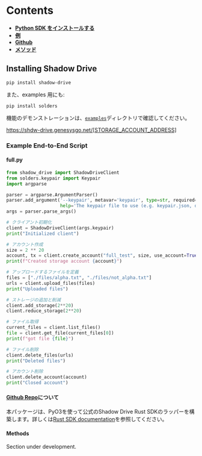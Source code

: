 # **Contents**
* **[Python SDK をインストールする](#installing-shadow-drive)**
* **[例](#example-end-to-end-script)**
* **[Github](#about-the-github-repo)**
* **[メソッド](#methods)**

## **Installing Shadow Drive**

`pip install shadow-drive`

また、examples 用にも:

`pip install solders`

機能のデモンストレーションは、[`examples`](https://github.com/GenesysGo/shadow-drive-rust/tree/main/py)ディレクトリで確認してください。

https://shdw-drive.genesysgo.net/[STORAGE_ACCOUNT_ADDRESS]

### **Example End-to-End Script**
#### **full.py**
```python
from shadow_drive import ShadowDriveClient
from solders.keypair import Keypair
import argparse

parser = argparse.ArgumentParser()
parser.add_argument('--keypair', metavar='keypair', type=str, required=True,
                    help='The keypair file to use (e.g. keypair.json, dev.json)')
args = parser.parse_args()

# クライアント初期化
client = ShadowDriveClient(args.keypair)
print("Initialized client")

# アカウント作成
size = 2 ** 20
account, tx = client.create_account("full_test", size, use_account=True)
print(f"Created storage account {account}")

# アップロードするファイルを定義
files = ["./files/alpha.txt", "./files/not_alpha.txt"]
urls = client.upload_files(files)
print("Uploaded files")

# ストレージの追加と削減
client.add_storage(2**20)
client.reduce_storage(2**20)

# ファイル取得
current_files = client.list_files()
file = client.get_file(current_files[0])
print(f"got file {file}")

# ファイル削除
client.delete_files(urls)
print("Deleted files")

# アカウント削除
client.delete_account(account)
print("Closed account")
```

#### **[Github Repo](https://github.com/GenesysGo/shadow-drive-rust/tree/main/py)について**
本パッケージは、PyO3を使って公式のShadow Drive Rust SDKのラッパーを構築します。詳しくは[Rust SDK documentation](https://github.com/GenesysGo/shadow-drive-rust/tree/main/sdk)を参照してください。


#### **Methods** 

Section under development.